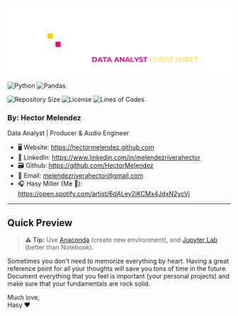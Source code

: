 
![Pandas Banner](Images/pandas_banner.png)

![Python](https://img.shields.io/badge/python-3670A0?style=for-the-badge&logo=python&logoColor=white) ![Pandas](https://img.shields.io/badge/pandas-%23150458.svg?style=for-the-badge&logo=pandas&logoColor=white)

![Repository Size](https://img.shields.io/github/repo-size/HectorMelendez/Pandas-Cheat-Sheet) ![License](https://img.shields.io/github/license/HectorMelendez/Pandas-Cheat-Sheet) ![Lines of Codes](https://img.shields.io/tokei/lines/github.com/HectorMelendez/Pandas-Cheat-Sheet)

### By: Hector Melendez
Data Analyst | Producer & Audio Engineer

- 🖥 Website: https://hectormelendez.github.com
- 💼 LinkedIn: https://www.linkedin.com/in/melendezriverahector
- 🗃 Github: https://github.com/HectorMelendez
- 📧 Email: melendezriverahector@gmail.com
- 🎧 Hasy Miller (Me 🥲): https://open.spotify.com/artist/6dALey2jKCMx4JdxN2ycVj
---

## **Quick Preview**

> **⚠️ Tip:** Use [Anaconda] (create new environment), and [Jupyter Lab] (better than Notebook).
>
Sometimes you don't need to memorize everything by heart.  Having a great reference point for all your thoughts will save you tons of time in the future.  Document everything that you feel is important (your personal projects) and make sure that your fundamentals are rock solid.

Much love,<br>
Hasy ❤️




[//]: # (These are reference links used in the body of this note and get stripped out when the markdown processor does its job. There is no need to format nicely because it shouldn't be seen. Thanks SO - http://stackoverflow.com/questions/4823468/store-comments-in-markdown-syntax)

   [Anaconda]: <https://www.anaconda.com/>
   [Jupyter Lab]: <https://jupyter.org/install>
